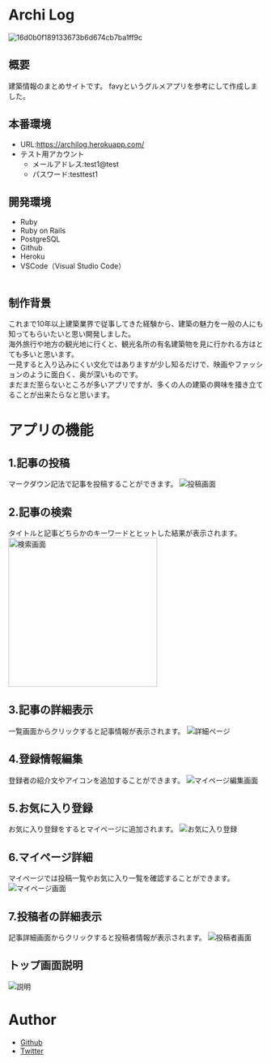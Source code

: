 # Archi Log<br>

![16d0b0f189133673b6d674cb7ba1ff9c](https://user-images.githubusercontent.com/67260509/94368727-bdcf6900-0120-11eb-9dbf-b00b3c5e9901.gif)

## 概要
建築情報のまとめサイトです。
favyというグルメアプリを参考にして作成しました。

## 本番環境
* URL:https://archilog.herokuapp.com/
* テスト用アカウント
  * メールアドレス:test1@test
  * パスワード:testtest1

## 開発環境
* Ruby<br>
* Ruby on Rails<br>
* PostgreSQL<br>
* Github<br>
* Heroku<br>
* VSCode（Visual Studio Code）<br><br>

## 制作背景
これまで10年以上建築業界で従事してきた経験から、建築の魅力を一般の人にも知ってもらいたいと思い開発しました。<br>
海外旅行や地方の観光地に行くと、観光名所の有名建築物を見に行かれる方はとても多いと思います。<br>
一見すると入り込みにくい文化ではありますが少し知るだけで、映画やファッションのように面白く、奥が深いものです。<br>
まだまだ至らないところが多いアプリですが、多くの人の建築の興味を掻き立てることが出来たらなと思います。<br>


# アプリの機能<br>

## 1.記事の投稿
マークダウン記法で記事を投稿することができます。
![投稿画面](https://user-images.githubusercontent.com/67260509/94392319-df693880-0192-11eb-84d1-b331f8fd6921.png)

## 2.記事の検索
タイトルと記事どちらかのキーワードとヒットした結果が表示されます。
<img width="294" alt="検索画面" src="https://user-images.githubusercontent.com/67260509/94392606-b5fcdc80-0193-11eb-9082-30ff3f8a571a.png">

## 3.記事の詳細表示
一覧画面からクリックすると記事情報が表示されます。
![詳細ページ](https://user-images.githubusercontent.com/67260509/94383705-cacd7600-017b-11eb-9d53-67fe407a7924.jpg)

## 4.登録情報編集
登録者の紹介文やアイコンを追加することができます。
![マイページ編集画面](https://user-images.githubusercontent.com/67260509/94395362-7be30900-019a-11eb-995b-fa27fece7b02.png)

## 5.お気に入り登録
お気に入り登録をするとマイページに追加されます。
![お気に入り登録](https://user-images.githubusercontent.com/67260509/94393622-6cfa5780-0196-11eb-88e0-384401d33aa0.png)

## 6.マイページ詳細
マイページでは投稿一覧やお気に入り一覧を確認することができます。
![マイページ画面](https://user-images.githubusercontent.com/67260509/94394855-4f7abd00-0199-11eb-868a-34f57c206f48.png)

## 7.投稿者の詳細表示
記事詳細画面からクリックすると投稿者情報が表示されます。
![投稿者画面](https://user-images.githubusercontent.com/67260509/94393304-9bc3fe00-0195-11eb-8de4-1f46680431cb.png)<br>

## トップ画面説明
![説明](https://user-images.githubusercontent.com/67260509/94383678-b9846980-017b-11eb-930d-24986e8e8ee6.jpg)<br>


# Author
* [Github](https://github.com/sat0chika)<br>
* [Twitter](https://twitter.com/5atochika)
